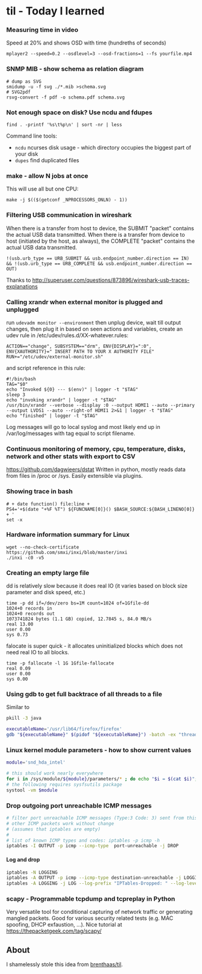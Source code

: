 # til - Today I learned

### Measuring time in video

Speed at 20% and shows OSD with time (hundreths of seconds)
```
mplayer2 --speed=0.2 --osdlevel=3 --osd-fractions=1 --fs yourfile.mp4
```

### SNMP MIB - show schema as relation diagram ###

```
# dump as SVG
smidump -u -f svg ./*.mib >schema.svg
# SVG2pdf
rsvg-convert -f pdf -o schema.pdf schema.svg
```

### Not enough space on disk? Use ncdu and fdupes ###

```find . -printf '%s\t%p\n' | sort -nr | less``` 

Command line tools:
* ```ncdu``` ncurses disk usage - which directory occupies the biggest part of your disk
* ```dupes``` find duplicated files


### make - allow N jobs at once ###

This will use all but one CPU:

```make -j $(($(getconf _NPROCESSORS_ONLN) - 1))```

### Filtering USB communication in wireshark ###

When there is a transfer from host to device, the SUBMIT "packet" contains the actual USB data transmitted. When there is a transfer from device to host (initiated by the host, as always), the COMPLETE "packet" contains the actual USB data transmitted.

```!(usb.urb_type == URB_SUBMIT && usb.endpoint_number.direction == IN) && !(usb.urb_type == URB_COMPLETE && usb.endpoint_number.direction == OUT)```

Thanks to http://superuser.com/questions/873896/wireshark-usb-traces-explanations

### Calling xrandr when external monitor is plugged and unplugged ###

run ```udevadm monitor --environment```
then unplug device, wait till output changes, then plug it in
based on seen actions and variables, create an udev rule in /etc/udev/rules.d/XX-whatever.rules:
```
ACTION=="change", SUBSYSTEM=="drm", ENV{DISPLAY}=":0", ENV{XAUTHORITY}=" INSERT PATH TO YOUR X AUTHORITY FILE" RUN+="/etc/udev/external-monitor.sh"
```

and script reference in this rule:

```
#!/bin/bash
TAG="$0"
echo "Invoked ${0} --- $(env)" | logger -t "$TAG"
sleep 3
echo "invoking xrandr" | logger -t "$TAG"
/usr/bin/xrandr --verbose --display :0 --output HDMI1 --auto --primary --output LVDS1 --auto --right-of HDMI1 2>&1 | logger -t "$TAG"
echo "finished" | logger -t "$TAG"
```

Log messages will go to local syslog and most likely end up in /var/log/messages with tag equal to script filename.


### Continuous monitoring of memory, cpu, temperature, disks, network and other stats with export to CSV ###

https://github.com/dagwieers/dstat
Written in python, mostly reads data from files in /proc or /sys. Easily extensible via plugins.  


### Showing trace in bash ##

```
# + date function() file:line +
PS4='+$(date "+%F %T") ${FUNCNAME[0]}() $BASH_SOURCE:${BASH_LINENO[0]} + '
set -x
```


### Hardware information summary for Linux

```
wget --no-check-certificate https://github.com/smxi/inxi/blob/master/inxi
./inxi -c0 -v5
```


### Creating an empty large file

dd is relatively slow because it does real IO (it varies based on block size parameter and disk speed, etc.)
```
time -p dd if=/dev/zero bs=1M count=1024 of=1Gfile-dd
1024+0 records in
1024+0 records out
1073741824 bytes (1.1 GB) copied, 12.7845 s, 84.0 MB/s
real 13.00
user 0.00
sys 0.73
```

falocate is super quick - it allocates uninitialized blocks which does not need real IO to all blocks.

```
time -p fallocate -l 1G 1Gfile-fallocate
real 0.09
user 0.00
sys 0.00
```


### Using gdb to get full backtrace of all threads to a file 

Similar to 
```bash
pkill -3 java
```
```bash
executableName='/usr/lib64/firefox/firefox'
gdb "${executableName}" $(pidof "${executableName}") -batch -ex "thread apply all bt" &> stacktrace.txt 
```

### Linux kernel module parameters - how to show current values

```bash
module='snd_hda_intel'

# this should work nearly everywhere
for i in /sys/module/${module}/parameters/* ; do echo "$i = $(cat $i)"; done
# the following requires sysfsutils package
systool -vm $module
```

### Drop outgoing port unreachable ICMP messages

```bash
# filter port unreachable ICMP messages (Type:3 Code: 3) sent from this device 
# other ICMP packets work without change
# (assumes that iptables are empty)
# 
# list of known ICMP types and codes: iptables -p icmp -h
iptables -I OUTPUT -p icmp --icmp-type  port-unreachable -j DROP
```

#### Log and drop

```bash
iptables -N LOGGING
iptables -A OUTPUT -p icmp --icmp-type destination-unreachable -j LOGGING
iptables -A LOGGING -j LOG --log-prefix "IPTables-Dropped: " --log-level 4
```

### scapy - Programmable tcpdump and tcpreplay in Python

Very versatile tool for conditional capturing of network traffic or generating mangled packets. Good for various security related tests (e.g. MAC spoofing, DHCP exfaustion, ...). Nice tutorial at https://thepacketgeek.com/tag/scapy/


## About

I shamelessly stole this idea from [brenthaas/til](https://github.com/brenthaas/til).
